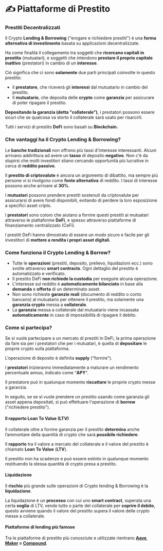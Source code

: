 # ✍ Piattaforme di Prestito&#x20;

### **Prestiti Decentralizzati** <a href="#prestiti-decentralizzati" id="prestiti-decentralizzati"></a>

Il Crypto **Lending & Borrowing** ("erogare e richiedere prestiti") è una **forma alternativa di investimento** basata su applicazioni decentralizzate.

Ha come finalità il collegamento tra soggetti che **ricercano capitali in prestito** (mutuatari), e soggetti che intendono **prestare il proprio capitale inattivo** (prestatori) in cambio di un **interesse**.

Ciò significa che ci sono **solamente** due parti principali coinvolte in questo prestito:

* Il **prestatore**, che riceverà gli **interessi** dal mutuatario in cambio del prestito.
* Il **mutuatario**, che deposita delle **crypto** come **garanzia** per assicurare di poter ripagare il prestito.

**Depositando la garanzia (detta "collaterale")**, i prestatori possono essere sicuri che se qualcosa va storto il collaterale sarà usato per risarcirli.&#x20;

Tutti i servizi di prestito **DeFi** sono basati su **Blockchain.**

### **Che vantaggi ha il Crypto Lending & Borrowing?** <a href="#che-vantaggi-ha-il-crypto-lending-and-borrowing" id="che-vantaggi-ha-il-crypto-lending-and-borrowing"></a>

Le **banche tradizionali** non offrono più tassi d'interesse interessanti. Alcuni arrivano addirittura ad avere un **tasso** di deposito **negativo**. Non c'è da stupirsi che molti investitori stiano cercando opportunità più lucrative in cerca di **reddito passivo**.

Il **prestito di criptovalute** è ancora un argomento di dibattito, ma sempre più persone vi si rivolgono come **fonte alternativa** di reddito. I tassi di interesse possono anche arrivare al **30%**.

I **mutuatari** possono prendere prestiti sostenuti da criptovalute per assicurarsi di avere fondi disponibili, evitando di perdere la loro esposizione a specifici asset cripto.

I **prestatori** sono coloro che aiutano a fornire questi prestiti ai mutuatari attraverso le piattaforme **DeFi**, e spesso attraverso piattaforme di finanziamento centralizzato (CeFi).

I prestiti DeFi hanno dimostrato di essere un modo sicuro e facile per gli investitori di **mettere a rendita i propri asset digitali.**

### Come funziona il Crypto Lending & Borrow?

* Tutte le **operazioni** (prestiti, deposito, prelievo, liquidazioni ecc.) sono svolte attraverso **smart contracts**. Ogni dettaglio del prestito è automatizzato e verificato.
* Il prestito DeFi **non richiede la custodia** per eseguire alcuna operazione.
* L'interesse sul reddito è **automaticamente bilanciato** in base alla **domanda** e **offerta** di un determinato asset.
* Non sono richieste **garanzie reali** (documento di reddito o conto bancario) al mutuatario per ottenere il prestito, ma solamente una **garanzia crypto** messa a **collaterale**.
* La **garanzia** messa a collaterale dal mutuatario viene incassata **automaticamente** in caso di impossibilità di ripagare il debito.

### **Come si partecipa?** <a href="#supply-deposito-and-borrow-prestito" id="supply-deposito-and-borrow-prestito"></a>

Se si vuole partecipare a un mercato di prestiti in DeFi, la prima operazione da fare sia per i prestatori che per i mutuatari, è quella di **depositare** le proprie crypto sulla piattaforma.

L’operazione di deposito è definita **supply** ("fornire").

I **prestatori** inizieranno immediatamente a maturare un rendimento percentuale annuo, indicato come “**APY**”.

Il prestatore può in qualunque momento **riscattare** le proprie crypto messe a garanzia.

In seguito, se se si vuole prendere un prestito usando come garanzia gli asset appena depositati, si può effettuare l'operazione di **borrow** ("richiedere prestito").

#### **Il rapporto Loan To Value (LTV)** <a href="#il-loan-to-value-ltv" id="il-loan-to-value-ltv"></a>

Il collaterale oltre a fornire garanzia per il prestito **determina** anche l’ammontare della quantità di crypto che sarà **possibile richiedere**.

Il **rapporto** tra il valore a mercato del collaterale e il valore del prestito è chiamato **Loan To Value** (**LTV**).

Il prestito non ha scadenze e può essere estinto in qualunque momento restituendo la stessa quantità di crypto presa a prestito.

#### **Liquidazione** <a href="#liquidazione" id="liquidazione"></a>

Il **rischio** più grande sulle operazioni di Crypto lending & Borrowing è la **liquidazione**.

La liquidazione è un **processo** con cui uno **smart contract**, superata una certa **soglia** di LTV, vende tutto o parte del collaterale per **coprire il debito**, questo avviene quando il valore del prestito supera il valore delle crypto messe a collaterale.

#### **Piattaforme di lending più famose** <a href="#piattaforme-di-lending-piu-famose" id="piattaforme-di-lending-piu-famose"></a>

Tra le piattaforme di prestito più conosciute e utilizzate rientrano [**Aave**](https://aave.com/), [**Maker**](https://makerdao.com/en/) e [**Compound**](https://compound.finance/).
